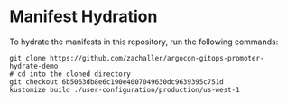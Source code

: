 # Manifest Hydration

To hydrate the manifests in this repository, run the following commands:

```shell
git clone https://github.com/zachaller/argocon-gitops-promoter-hydrate-demo
# cd into the cloned directory
git checkout 6b5063db8e6c190e4007049630dc9639395c751d
kustomize build ./user-configuration/production/us-west-1
```
